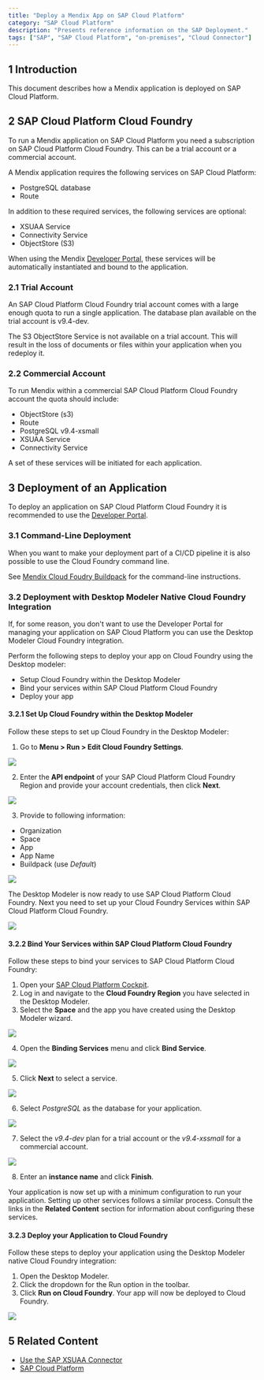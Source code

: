 ```yaml
---
title: "Deploy a Mendix App on SAP Cloud Platform"
category: "SAP Cloud Platform"
description: "Presents reference information on the SAP Deployment."
tags: ["SAP", "SAP Cloud Platform", "on-premises", "Cloud Connector"]
---
```


## 1 Introduction

This document describes how a Mendix application is deployed on SAP Cloud Platform.

## 2 SAP Cloud Platform Cloud Foundry

To run a Mendix application on SAP Cloud Platform you need a subscription on SAP Cloud Platform Cloud Foundry. This can be a trial account or a commercial account.

A Mendix application requires the following services on SAP Cloud Platform:

* PostgreSQL database
* Route

In addition to these required services, the following services are optional:

* XSUAA Service
* Connectivity Service
* ObjectStore (S3)

When using the Mendix [Developer Portal](/developerportal/deploy/sap-cloud-platform), these services will be automatically instantiated and bound to the application.

### 2.1 Trial Account

An SAP Cloud Platform Cloud Foundry trial account comes with a large enough quota to run a single application. The database plan available on the trial account is v9.4-dev.

The S3 ObjectStore Service is not available on a trial account. This will result in the loss of documents or files within your application when you redeploy it.

### 2.2 Commercial Account

To run Mendix within a commercial SAP Cloud Platform Cloud Foundry account the quota should include:

* ObjectStore (s3)
* Route
* PostgreSQL v9.4-xsmall
* XSUAA Service
* Connectivity Service

A set of these services will be initiated for each application.

## 3 Deployment of an Application

To deploy an application on SAP Cloud Platform Cloud Foundry it is recommended to use the [Developer Portal](/developerportal/deploy/sap-cloud-platform).

### 3.1 Command-Line Deployment

When you want to make your deployment part of a CI/CD pipeline it is also possible to use the Cloud Foundry command line.

See [Mendix Cloud Foudry Buildpack](https://github.com/mendix/cf-mendix-buildpack) for the command-line instructions.

### 3.2 Deployment with Desktop Modeler Native Cloud Foundry Integration

If, for some reason, you don't want to use the Developer Portal for managing your application on SAP Cloud Platform you can use the Desktop Modeler Cloud Foundry integration.

Perform the following steps to deploy your app on Cloud Foundry using the Desktop modeler:

* Setup Cloud Foundry within the Desktop Modeler
* Bind your services within SAP Cloud Platform Cloud Foundry
* Deploy your app

#### 3.2.1 Set Up Cloud Foundry within the Desktop Modeler
Follow these steps to set up Cloud Foundry in the Desktop Modeler:

1. Go to **Menu > Run > Edit Cloud Foundry Settings**.

  ![](attachments/how-to-deploy-a-mendix-app-to-sap-cloud-platform/01-sap-edit-cf-settings.png)

2. Enter the **API endpoint** of your SAP Cloud Platform Cloud Foundry Region and provide your account credentials, then click **Next**.

  ![](attachments/how-to-deploy-a-mendix-app-to-sap-cloud-platform/02-sap-dm-cloudfounry-settings.png)

3. Provide to following information:
  * Organization
  * Space
  * App
  * App Name
  * Buildpack (use *Default*)

  ![](attachments/how-to-deploy-a-mendix-app-to-sap-cloud-platform/03-sap-create-app-dm-cf.png)

  The Desktop Modeler is now ready to use SAP Cloud Platform Cloud Foundry. Next you need to set up your Cloud Foundry Services within SAP Cloud Platform Cloud Foundry.

  ![](attachments/how-to-deploy-a-mendix-app-to-sap-cloud-platform/04-sap-cf-dm-setup-finished.png)

#### 3.2.2 Bind Your Services within SAP Cloud Platform Cloud Foundry
Follow these steps to bind your services to SAP Cloud Platform Cloud Foundry:

1. Open your [SAP Cloud Platform Cockpit](https://account.hana.ondemand.com/#/home/welcome).
2. Log in and navigate to the **Cloud Foundry Region** you have selected in the Desktop Modeler.
3. Select the **Space** and the app you have created using the Desktop Modeler wizard.

  ![](attachments/how-to-deploy-a-mendix-app-to-sap-cloud-platform/05-setup-cf-services-dm.png)

4. Open the **Binding Services** menu and click **Bind Service**.

  ![](attachments/how-to-deploy-a-mendix-app-to-sap-cloud-platform/06-sap-cf-dm-bindservice1.png)

5. Click **Next** to select a service.

  ![](attachments/how-to-deploy-a-mendix-app-to-sap-cloud-platform/07-sap-cf-dm-bindservice2.png)

6. Select *PostgreSQL* as the database for your application.

  ![](attachments/how-to-deploy-a-mendix-app-to-sap-cloud-platform/08-sap-cf-dm-bindservice3.png)

7. Select the *v9.4-dev* plan for a trial account or the *v9.4-xssmall* for a commercial account.

  ![](attachments/how-to-deploy-a-mendix-app-to-sap-cloud-platform/09-sap-cf-dm-bindservice4.png)

8. Enter an **instance name** and click **Finish**.

Your application is now set up with a minimum configuration to run your application. Setting up other services follows a similar process. Consult the links in the **Related Content** section for information about configuring these services.

#### 3.2.3 Deploy your Application to Cloud Foundry
Follow these steps to deploy your application using the Desktop Modeler native Cloud Foundry integration:

1. Open the Desktop Modeler.
2. Click the dropdown for the Run option in the toolbar.
3. Click **Run on Cloud Foundry**. Your app will now be deployed to Cloud Foundry.

  ![](attachments/how-to-deploy-a-mendix-app-to-sap-cloud-platform/10-sap-run-in-cf.png)


## 5 Related Content

* [Use the SAP XSUAA Connector](/howto/sap/use-sap-xsuaa-connector)
* [SAP Cloud Platform](/developerportal/deploy/sap-cloud-platform)
